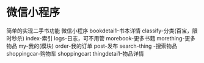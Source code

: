 # 微信小程序
简单的实现二手书功能
微信小程序
bookdetai1-书本详情
classify-分类(百宝，限时秒杀)
index-索引
logs-日志，可不用管
morebook-更多书籍
morething-更多物品
my-我的(模块)
order-我的订单
post-发布
search-thing -搜索物品
shoppingcar-购物车
shoppingcart
thingdetai1-物品详情
